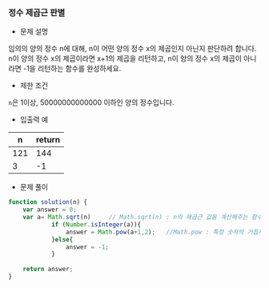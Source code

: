 ### 정수 제곱근 판별

- 문제 설명

임의의 양의 정수 n에 대해, n이 어떤 양의 정수 x의 제곱인지 아닌지 판단하려 합니다.
n이 양의 정수 x의 제곱이라면 x+1의 제곱을 리턴하고, n이 양의 정수 x의 제곱이 아니라면 -1을 리턴하는 함수를 완성하세요.



- 제한 조건

`n`은 1이상, 50000000000000 이하인 양의 정수입니다.



- 입출력 예

| n    | return |
| ---- | ------ |
| 121  | 144    |
| 3    | -1     |



- 문제 풀이

```javascript
function solution(n) {
    var answer = 0;
    var a= Math.sqrt(n)		// Math.sqrt(n) : n의 제곱근 값을 계산해주는 함수
            if (Number.isInteger(a)){
                answer = Math.pow(a+1,2);	//Math.pow : 특정 숫자의 거듭제곱 값을 계산
            }else{
                answer = -1;
            }
        
    return answer;
}
```

